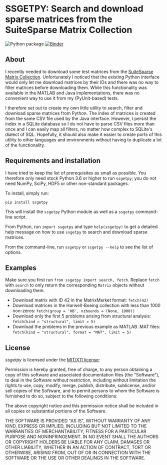 # SSGETPY: Search and download sparse matrices from the SuiteSparse Matrix Collection
![Python package](https://github.com/drdarshan/PyUFGet/workflows/Python%20package/badge.svg) [![Binder](https://mybinder.org/badge_logo.svg)](https://mybinder.org/v2/gh/drdarshan/ssgetpy/master?filepath=demo.ipynb)

## About
I recently needed to download some test matrices from the [SuiteSparse Matrix Collection](https://people.engr.tamu.edu/davis/matrices.html). Unfortunately I noticed that
the existing Python interface would only let me download matrices by
their IDs and there was no way to filter matrices before downloading
them. While this functionality was available in the MATLAB and Java
implementations, there was no convenient way to use it from my
(PyUnit-based) tests.

I therefore set out to create my own little utility to search, filter
and download sparse matrices from Python. The index of matrices is
created from the same CSV file used by the Java interface. However, I
persist the index in a SQLite database so I do not have to parse CSV
files more than once and I can easily map all filters, no matter how
complex to SQLite's dialect of SQL. Hopefully, it should also make it
easier to create ports of this utility to other languages and
environments without having to duplicate a lot of the functionality. 
 

## Requirements and installation
I have tried to keep the list of prerequisites as small as
possible. You therefore only need stock Python 3.6 or higher to run
``ssgetpy``; you do not need NumPy, SciPy, HDF5 or other non-standard
packages.

To install, simply run:
```
pip install ssgetpy
```

This will install the `ssgetpy` Python module as well as a `ssgetpy` command-line script. 

From Python, run ``import ssgetpy`` and type ``help(ssgetpy)`` to get a detailed
help message on how to use ``ssgetpy`` to search and download sparse matrices.

From the command-line, run ``ssgetpy`` or ``ssgetpy --help`` to see the
list of options.

## Examples
Make sure you first run ``from ssgetpy import search, fetch``. Replace
``fetch`` with ``search`` to only return the corresponding ``Matrix`` objects
without downloading them.

* Download matrix with ID 42 in the MatrixMarket format: ``fetch(42)``
* Download matrices in the Harwell-Boeing collection with less than
  1000 non-zeros: ``fetch(group = 'HB', nzbounds = (None, 1000))``
* Download only the first 5 problems arising from structural analysis:
  ``fetch(kind = "structural", limit = 5)``
* Download the problems in the previous example as MATLAB .MAT files: ``fetch(kind = "structural", format = "MAT", limit = 5)``



## License
*ssgetpy* is licensed under the [MIT/X11 license](http://www.opensource.org/licenses/mit-license.php):

Permission is hereby granted, free of charge, to any person obtaining
a copy of this software and associated documentation files (the
"Software"), to deal in the Software without restriction, including
without limitation the rights to use, copy, modify, merge, publish,
distribute, sublicense, and/or sell copies of the Software, and to
permit persons to whom the Software is furnished to do so, subject to
the following conditions:

The above copyright notice and this permission notice shall be
included in all copies or substantial portions of the Software.

THE SOFTWARE IS PROVIDED "AS IS", WITHOUT WARRANTY OF ANY KIND,
EXPRESS OR IMPLIED, INCLUDING BUT NOT LIMITED TO THE WARRANTIES OF
MERCHANTABILITY, FITNESS FOR A PARTICULAR PURPOSE AND
NONINFRINGEMENT. IN NO EVENT SHALL THE AUTHORS OR COPYRIGHT HOLDERS BE
LIABLE FOR ANY CLAIM, DAMAGES OR OTHER LIABILITY, WHETHER IN AN ACTION
OF CONTRACT, TORT OR OTHERWISE, ARISING FROM, OUT OF OR IN CONNECTION
WITH THE SOFTWARE OR THE USE OR OTHER DEALINGS IN THE SOFTWARE.

